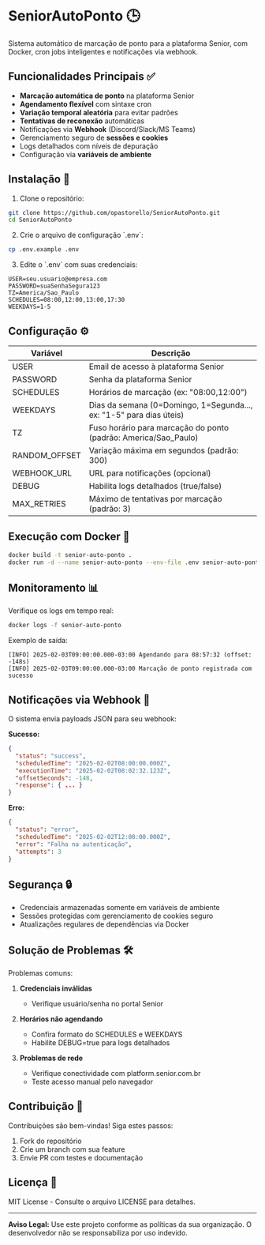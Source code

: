 # SeniorAutoPonto 🕒

Sistema automático de marcação de ponto para a plataforma Senior, com Docker, cron jobs inteligentes e notificações via webhook.

## Funcionalidades Principais ✅

- **Marcação automática de ponto** na plataforma Senior
- **Agendamento flexível** com sintaxe cron
- **Variação temporal aleatória** para evitar padrões
- **Tentativas de reconexão** automáticas
- Notificações via **Webhook** (Discord/Slack/MS Teams)
- Gerenciamento seguro de **sessões e cookies**
- Logs detalhados com níveis de depuração
- Configuração via **variáveis de ambiente**

## Instalação 🚀

1. Clone o repositório:
```bash
git clone https://github.com/opastorello/SeniorAutoPonto.git
cd SeniorAutoPonto
```

2. Crie o arquivo de configuração \`.env\`:
```bash
cp .env.example .env
```

3. Edite o \`.env\` com suas credenciais:
```env
USER=seu.usuario@empresa.com
PASSWORD=suaSenhaSegura123
TZ=America/Sao_Paulo
SCHEDULES=08:00,12:00,13:00,17:30
WEEKDAYS=1-5
```

## Configuração ⚙️

| Variável          | Descrição                                                                 |
|-------------------|---------------------------------------------------------------------------|
| USER              | Email de acesso à plataforma Senior                                      |
| PASSWORD          | Senha da plataforma Senior                                               |
| SCHEDULES         | Horários de marcação (ex: "08:00,12:00")                                 |
| WEEKDAYS          | Dias da semana (0=Domingo, 1=Segunda..., ex: "1-5" para dias úteis)      |
| TZ                | Fuso horário para marcação do ponto (padrão: America/Sao_Paulo)          |
| RANDOM_OFFSET     | Variação máxima em segundos (padrão: 300)                                |
| WEBHOOK_URL       | URL para notificações (opcional)                                         |
| DEBUG             | Habilita logs detalhados (true/false)                                    |
| MAX_RETRIES       | Máximo de tentativas por marcação (padrão: 3)                           |

## Execução com Docker 🐳

```bash
docker build -t senior-auto-ponto .
docker run -d --name senior-auto-ponto --env-file .env senior-auto-ponto
```

## Monitoramento 📊

Verifique os logs em tempo real:
```bash
docker logs -f senior-auto-ponto
```

Exemplo de saída:
```
[INFO] 2025-02-03T09:00:00.000-03:00 Agendando para 08:57:32 (offset: -148s)
[INFO] 2025-02-03T09:00:00.000-03:00 Marcação de ponto registrada com sucesso
```

## Notificações via Webhook 🔔

O sistema envia payloads JSON para seu webhook:

**Sucesso:**
```json
{
  "status": "success",
  "scheduledTime": "2025-02-02T08:00:00.000Z",
  "executionTime": "2025-02-02T08:02:32.123Z",
  "offsetSeconds": -148,
  "response": { ... }
}
```

**Erro:**
```json
{
  "status": "error",
  "scheduledTime": "2025-02-02T12:00:00.000Z",
  "error": "Falha na autenticação",
  "attempts": 3
}
```

## Segurança 🔒

- Credenciais armazenadas somente em variáveis de ambiente
- Sessões protegidas com gerenciamento de cookies seguro
- Atualizações regulares de dependências via Docker

## Solução de Problemas 🛠️

Problemas comuns:
1. **Credenciais inválidas**
   - Verifique usuário/senha no portal Senior
   
2. **Horários não agendando**
   - Confira formato do SCHEDULES e WEEKDAYS
   - Habilite DEBUG=true para logs detalhados

3. **Problemas de rede**
   - Verifique conectividade com platform.senior.com.br
   - Teste acesso manual pelo navegador

## Contribuição 🤝

Contribuições são bem-vindas! Siga estes passos:
1. Fork do repositório
2. Crie um branch com sua feature
3. Envie PR com testes e documentação

## Licença 📄

MIT License - Consulte o arquivo LICENSE para detalhes.

---

**Aviso Legal:** Use este projeto conforme as políticas da sua organização. O desenvolvedor não se responsabiliza por uso indevido.
